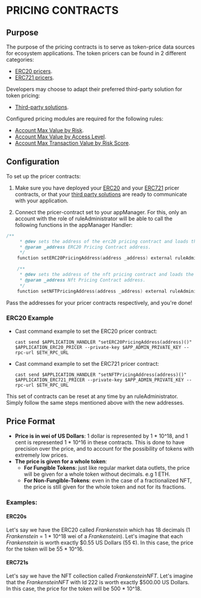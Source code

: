 # PRICING CONTRACTS

## Purpose

The purpose of the pricing contracts is to serve as token-price data sources for ecosystem applications. The token pricers can be found in 2 different categories:

- [ERC20 pricers](./ERC20-PRICING.md).
- [ERC721 pricers](./ERC721-PRICING.md).

Developers may choose to adapt their preferred third-party solution for token pricing:

- [Third-party solutions](./THIRD-PARTY-SOLUTIONS.md).

Configured pricing modules are required for the following rules:

- [Account Max Value by Risk](../rules/ACCOUNT-MAX-VALUE-BY-RISK-SCORE.md).
- [Account Max Value by Access Level](../rules/ACCOUNT-MAX-VALUE-BY-ACCESS-LEVEL.md).
- [Account Max Transaction Value by Risk Score](../rules/ACCOUNT-MAX-TX-VALUE-BY-RISK-SCORE.md).

## Configuration

To set up the pricer contracts:

1. Make sure you have deployed your [ERC20](./ERC20-PRICING.md) and your [ERC721](./ERC721-PRICING.md) pricer contracts, or that your [third party solutions](./THIRD-PARTY-SOLUTIONS.md) are ready to communicate with your application.

2. Connect the pricer-contract set to your appManager. For this, only an account with the role of ruleAdministrator will be able to call the following functions in the appManager Handler:

```c
/**
     * @dev sets the address of the erc20 pricing contract and loads the contract.
     * @param _address ERC20 Pricing Contract address.
     */
    function setERC20PricingAddress(address _address) external ruleAdministratorOnly(appManagerAddress);

    /**
     * @dev sets the address of the nft pricing contract and loads the contract.
     * @param _address Nft Pricing Contract address.
     */
    function setNFTPricingAddress(address _address) external ruleAdministratorOnly(appManagerAddress);
```

Pass the addresses for your pricer contracts respectively, and you're done!

### ERC20 Example

- Cast command example to set the ERC20 pricer contract:

    ```
    cast send $APPLICATION_HANDLER "setERC20PricingAddress(address)()" $APPLICATION_ERC20_PRICER --private-key $APP_ADMIN_PRIVATE_KEY --rpc-url $ETH_RPC_URL
    ```

- Cast command example to set the ERC721 pricer contract:

    ```
    cast send $APPLICATION_HANDLER "setNFTPricingAddress(address)()" $APPLICATION_ERC721_PRICER --private-key $APP_ADMIN_PRIVATE_KEY --rpc-url $ETH_RPC_URL
    ```

This set of contracts can be reset at any time by an ruleAdministrator. Simply follow the same steps mentioned above with the new addresses.

## Price Format

- **Price is in wei of US Dollars**: 1 dollar is represented by 1 * 10^18, and 1 cent is represented 1 * 10^16 in these contracts. This is done to have precision over the price, and to account for the possibility of tokens with extremely low prices.
- **The price is given for a whole token**:
    - **For Fungible Tokens**: just like regular market data outlets, the price will be given for a whole token without decimals. e.g 1 ETH.
    - **For Non-Fungible-Tokens**: even in the case of a fractionalized NFT, the price is still given for the whole token and not for its fractions.

### Examples:

#### ERC20s

Let's say we have the ERC20 called *Frankenstein* which has 18 decimals (1 *Frankenstein* = 1 * 10^18 wei of a *Frankenstein*). Let's imagine that each *Frankenstein* is worth exactly $0.55 US Dollars (55 ¢). In this case, the price for the token will be 55 * 10^16.  

#### ERC721s

Let's say we have the NFT collection called *FrankensteinNFT*. Let's imagine that the *FrankensteinNFT* with Id 222 is worth exactly $500.00 US Dollars. In this case, the price for the token will be 500 * 10^18.  


